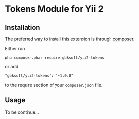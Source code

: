 Tokens Module for Yii 2
========================

Installation
------------

The preferred way to install this extension is through [composer](http://getcomposer.org/download/).

Either run

```
php composer.phar require gbksoft/yii2-tokens
```

or add

```
"gbksoft/yii2-tokens": "~1.0.0"
```

to the require section of your `composer.json` file.

Usage
-----

To be continue...